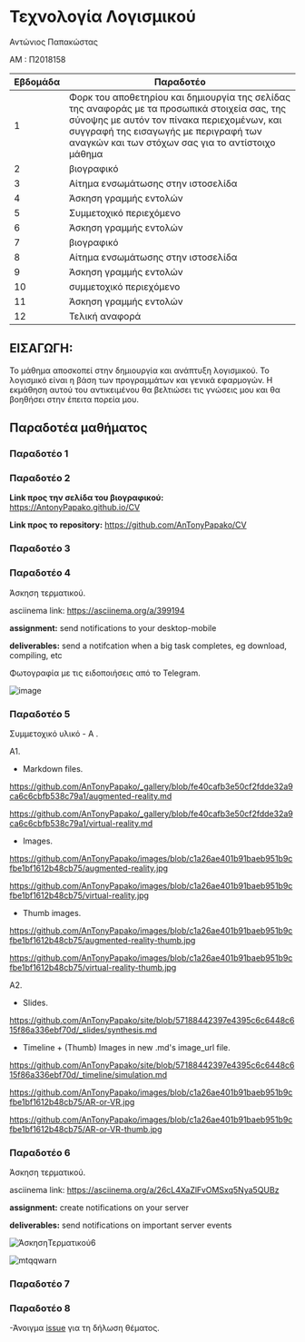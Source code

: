 # Τεχνολογία Λογισμικού

Αντώνιος Παπακώστας

ΑΜ : Π2018158

| Εβδομάδα | Παραδοτέο |
| --- | --- |
| 1 | Φορκ του αποθετηρίου και δημιουργία της σελίδας της αναφοράς με τα προσωπικά στοιχεία σας, της σύνοψης με αυτόν τον πίνακα περιεχομένων, και συγγραφή της εισαγωγής με περιγραφή των αναγκών και των στόχων σας για το αντίστοιχο μάθημα |
| 2 | βιογραφικό |
| 3 | Αίτημα ενσωμάτωσης στην ιστοσελίδα |
| 4 | Άσκηση γραμμής εντολών |
| 5 | Συμμετοχικό περιεχόμενο |
| 6 | Άσκηση γραμμής εντολών |
| 7 | βιογραφικό |
| 8 | Αίτημα ενσωμάτωσης στην ιστοσελίδα |
| 9 | Άσκηση γραμμής εντολών |
| 10 | συμμετοχικό περιεχόμενο |
| 11 | Άσκηση γραμμής εντολών |
| 12 | Τελική αναφορά |

## <a name="P">ΕΙΣΑΓΩΓΗ:</a>
Το μάθημα αποσκοπεί στην δημιουργία και ανάπτυξη λογισμικού. Το λογισμικό είναι η βάση των προγραμμάτων και γενικά εφαρμογών. Η εκμάθηση αυτού του αντικειμένου θα βελτιώσει τις γνώσεις μου και θα βοηθήσει στην έπειτα πορεία μου.


## Παραδοτέα μαθήματος

### Παραδοτέο 1

### Παραδοτέο 2
**Link προς την σελίδα του βιογραφικού:** https://AntonyPapako.github.io/CV

**Link προς το repository:** https://github.com/AnTonyPapako/CV

### Παραδοτέο 3

### Παραδοτέο 4
Άσκηση τερματικού.

asciinema link: https://asciinema.org/a/399194

**assignment:** send notifications to your desktop-mobile

**deliverables:** send a notifcation when a big task completes, eg download, compiling, etc

Φωτογραφία με τις ειδοποιήσεις από το Telegram.

![image](https://user-images.githubusercontent.com/44473312/111084951-b6a8e580-851d-11eb-9dec-a878ef68f31a.png)

### Παραδοτέο 5
Συμμετοχικό υλικό - Α .

Α1.
- Markdown files.

https://github.com/AnTonyPapako/_gallery/blob/fe40cafb3e50cf2fdde32a9ca6c6cbfb538c79a1/augmented-reality.md

https://github.com/AnTonyPapako/_gallery/blob/fe40cafb3e50cf2fdde32a9ca6c6cbfb538c79a1/virtual-reality.md

- Images.

https://github.com/AnTonyPapako/images/blob/c1a26ae401b91baeb951b9cfbe1bf1612b48cb75/augmented-reality.jpg

https://github.com/AnTonyPapako/images/blob/c1a26ae401b91baeb951b9cfbe1bf1612b48cb75/virtual-reality.jpg

- Thumb images.

https://github.com/AnTonyPapako/images/blob/c1a26ae401b91baeb951b9cfbe1bf1612b48cb75/augmented-reality-thumb.jpg

https://github.com/AnTonyPapako/images/blob/c1a26ae401b91baeb951b9cfbe1bf1612b48cb75/virtual-reality-thumb.jpg

Α2.

- Slides.

https://github.com/AnTonyPapako/site/blob/57188442397e4395c6c6448c615f86a336ebf70d/_slides/synthesis.md

- Timeline + (Thumb) Images in new .md's image_url file.

https://github.com/AnTonyPapako/site/blob/57188442397e4395c6c6448c615f86a336ebf70d/_timeline/simulation.md

https://github.com/AnTonyPapako/images/blob/c1a26ae401b91baeb951b9cfbe1bf1612b48cb75/AR-or-VR.jpg

https://github.com/AnTonyPapako/images/blob/c1a26ae401b91baeb951b9cfbe1bf1612b48cb75/AR-or-VR-thumb.jpg

### Παραδοτέο 6
Άσκηση τερματικού.

asciinema link: https://asciinema.org/a/26cL4XaZlFvOMSxq5Nya5QUBz

**assignment:** create notifications on your server

**deliverables:** send notifications on important server events

![ΆσκησηΤερματικού6](https://user-images.githubusercontent.com/44473312/112767894-d3671200-9021-11eb-9136-9849cf469b6f.png)

![mtqqwarn](https://user-images.githubusercontent.com/44473312/112767898-de21a700-9021-11eb-8284-866b98909e88.png)

### Παραδοτέο 7

### Παραδοτέο 8

-Άνοιγμα [issue](https://github.com/ioniodi/sitegr/issues/180) για τη δήλωση θέματος.
